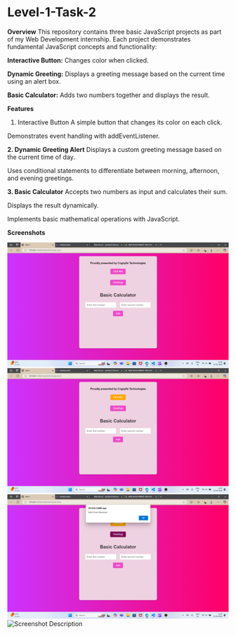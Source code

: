 # Level-1-Task-2

**Overview**
This repository contains three basic JavaScript projects as part of my Web Development internship. Each project demonstrates fundamental JavaScript concepts and functionality:

**Interactive Button:** Changes color when clicked.

**Dynamic Greeting:** Displays a greeting message based on the current time using an alert box.

**Basic Calculator:** Adds two numbers together and displays the result.

**Features**
1. Interactive Button
A simple button that changes its color on each click.

Demonstrates event handling with addEventListener.

**2. Dynamic Greeting Alert**
Displays a custom greeting message based on the current time of day.

Uses conditional statements to differentiate between morning, afternoon, and evening greetings.

**3. Basic Calculator**
Accepts two numbers as input and calculates their sum.

Displays the result dynamically.

Implements basic mathematical operations with JavaScript.

**Screenshots**

![Screenshot Description](https://github.com/anshika1510/Level-1-Task-2/blob/main/Screenshot%20(131).png)
![Screenshot Description](https://github.com/anshika1510/Level-1-Task-2/blob/main/Screenshot%20(133).png)
![Screenshot Description](https://github.com/anshika1510/Level-1-Task-2/blob/main/Screenshot%20(132).png)
![Screenshot Description](path/to/screenshot.png)
